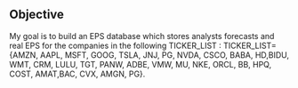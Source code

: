 ## Objective
My goal is to build an EPS database which stores analysts forecasts and real EPS for the companies in the following TICKER_LIST :
TICKER_LIST={AMZN, AAPL, MSFT, GOOG, TSLA, JNJ, PG, NVDA, CSCO, BABA, HD,BIDU, WMT, CRM, LULU, TGT, PANW, ADBE, VMW, MU, NKE, ORCL, BB, HPQ, COST, AMAT,BAC, CVX, AMGN, PG}.







